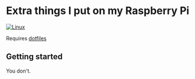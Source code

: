 # Extra things I put on my Raspberry Pi

[![Linux](https://github.com/hoang-himself/raspberrypi/actions/workflows/linux.yml/badge.svg)](https://github.com/hoang-himself/raspberry/actions/workflows/linux.yml)

Requires [dotfiles](https://github.com/hoang-himself/dotfiles)

## Getting started

You don't.
